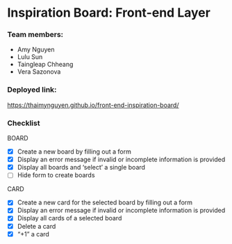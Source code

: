 # Inspiration Board: Front-end Layer

### Team members: 
- Amy Nguyen
- Lulu Sun
- Taingleap Chheang
- Vera Sazonova

### Deployed link:
https://thaimynguyen.github.io/front-end-inspiration-board/

### Checklist
BOARD
- [x] Create a new board by filling out a form 
- [x] Display an error message if invalid or incomplete information is provided
- [x] Display all boards and ‘select’ a single board 
- [ ] Hide form to create boards

CARD
- [x] Create a new card for the selected board by filling out a form 
- [x] Display an error message if invalid or incomplete information is provided
- [x] Display all cards of a selected board 
- [x] Delete a card 
- [x] “+1” a card
